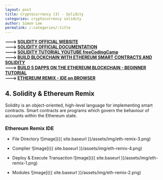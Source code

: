 ```yaml
---
layout: post
title: Cryptocurrency (3) - Solidity
categories: cryptocurrency solidity
author: Simon Lee
permalink: /:categories/:title
---
```


<strong>---> [SOLIDITY OFFICIAL WEBSITE][solidity-official]</strong>  
<strong>---> [SOLIDITY OFFICIAL DOCUMENTATION][solidity-doc]</strong>  
<strong>---> [SOLIDITY TUTORIAL YOUTUBE freeCodingCamp][youtube-tutorial]</strong>  
<strong>---> [BUILD BLOCKCHAIN WITH ETHEREUM SMART CONTRACTS AND SOLIDITY][blockchain-youtube-1]</strong>  
<strong>---> [BUILD 5 DAPPS ON THE ETHEREUM BLOCKCHAIN - BEGINNER TUTORIAL][blockchain-youtube-2]</strong>  
<strong>---> [ETHEREUM REMIX - IDE on BROWSER][ethererum-remix]</strong>

## 4. Solidity & Ethereum Remix

Solidity is an object-oriented, high-level language for implementing smart contracts. Smart contracts are programs which govern the behaviour of accounts within the Ethereum state.

### Ethereum Remix IDE

- File Directory
  ![image]({{ site.baseurl }}/assets/img/eth-remix-3.png)

- Complier
  ![image]({{ site.baseurl }}/assets/img/eth-remix-4.png)

- Deploy & Execute Transaction
  ![image]({{ site.baseurl }}/assets/img/eth-remix-1.png)

- Modules
  ![image]({{ site.baseurl }}/assets/img/eth-remix-2.png)

<br>
<br>
<br>

[youtube-tutorial]: https://www.youtube.com/watch?v=ipwxYa-F1uY
[solidity-doc]: https://docs.soliditylang.org/en/v0.8.5/
[solidity-official]: https://soliditylang.org/
[blockchain-youtube-1]: https://www.youtube.com/watch?v=coQ5dg8wM2o
[blockchain-youtube-2]: https://www.youtube.com/watch?v=8wMKq7HvbKw
[ethererum-remix]: https://remix.ethereum.org/

